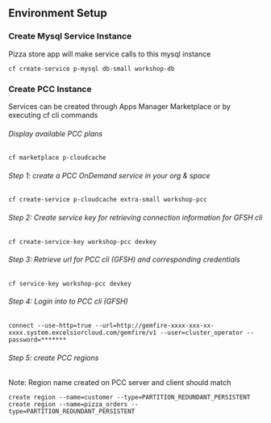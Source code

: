 ## Environment Setup

### Create Mysql Service Instance

Pizza store app will make service calls to this mysql instance

```
cf create-service p-mysql db-small workshop-db
```

### Create PCC Instance
Services can be created through Apps Manager Marketplace or by executing cf cli commands

###### Display available PCC plans

```
cf marketplace p-cloudcache
```

###### Step 1: create a PCC OnDemand service in your org & space

```
cf create-service p-cloudcache extra-small workshop-pcc

```

###### Step 2: Create service key for retrieving connection information for GFSH cli

```
cf create-service-key workshop-pcc devkey
```

###### Step 3: Retrieve url for PCC cli (GFSH) and corresponding credentials 

```
cf service-key workshop-pcc devkey
```

###### Step 4: Login into to PCC cli (GFSH)

```
connect --use-http=true --url=http://gemfire-xxxx-xxx-xx-xxxx.system.excelsiorcloud.com/gemfire/v1 --user=cluster_operator --password=*******
```

###### Step 5: create PCC regions

Note: Region name created on PCC server and client should match

```
create region --name=customer --type=PARTITION_REDUNDANT_PERSISTENT
create region --name=pizza_orders --type=PARTITION_REDUNDANT_PERSISTENT
```

